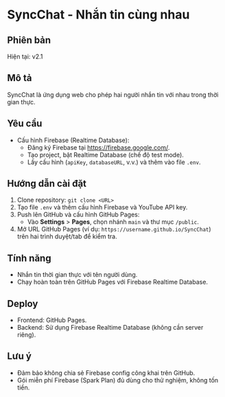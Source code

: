 # SyncChat - Nhắn tin cùng nhau

## Phiên bản
Hiện tại: v2.1

## Mô tả
SyncChat là ứng dụng web cho phép hai người nhắn tin với nhau trong thời gian thực.

## Yêu cầu
- Cấu hình Firebase (Realtime Database):
  - Đăng ký Firebase tại https://firebase.google.com/.
  - Tạo project, bật Realtime Database (chế độ test mode).
  - Lấy cấu hình (`apiKey`, `databaseURL`, v.v.) và thêm vào file `.env`.

## Hướng dẫn cài đặt
1. Clone repository: `git clone <URL>`
2. Tạo file `.env` và thêm cấu hình Firebase và YouTube API key.
3. Push lên GitHub và cấu hình GitHub Pages:
   - Vào **Settings** > **Pages**, chọn nhánh `main` và thư mục `/public`.
4. Mở URL GitHub Pages (ví dụ: `https://username.github.io/SyncChat`) trên hai trình duyệt/tab để kiểm tra.

## Tính năng
- Nhắn tin thời gian thực với tên người dùng.
- Chạy hoàn toàn trên GitHub Pages với Firebase Realtime Database.

## Deploy
- Frontend: GitHub Pages.
- Backend: Sử dụng Firebase Realtime Database (không cần server riêng).

## Lưu ý
- Đảm bảo không chia sẻ Firebase config công khai trên GitHub.
- Gói miễn phí Firebase (Spark Plan) đủ dùng cho thử nghiệm, không tốn tiền.